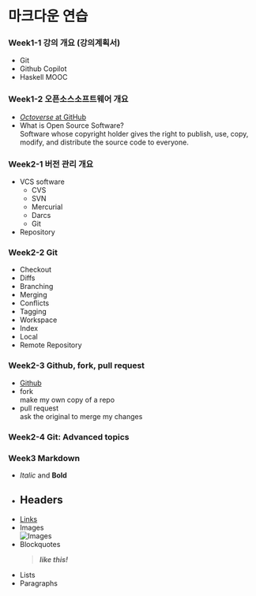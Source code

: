 # 마크다운 연습

### **Week1-1** 강의 개요 (강의계획서)

- Git
- Github Copilot
- Haskell MOOC

### **Week1-2** 오픈소스소프트웨어 개요

- [_Octoverse_ at GitHub](https://octoverse.github.com)
- What is Open Source Software?  
  Software whose copyright holder gives the right to publish, use, copy, modify, and distribute the source code to everyone.

### **Week2-1** 버전 관리 개요

- VCS software
  - CVS
  - SVN
  - Mercurial
  - Darcs
  - Git
- Repository

### **Week2-2** Git

- Checkout
- Diffs
- Branching
- Merging
- Conflicts
- Tagging
- Workspace
- Index
- Local
- Remote Repository

### **Week2-3** Github, fork, pull request

- [Github](https://www.github.com)
- fork  
  make my own copy of a repo
- pull request  
  ask the original to merge my changes

### **Week2-4** Git: Advanced topics

### **Week3** Markdown

- _Italic_ and **Bold**
- ## Headers
- [Links][doyeong]
- Images  
  ![Images](https://www.accessibility-services.co.uk/wp-content/uploads/2017/12/Useful-Link.jpg)
- Blockquotes
  > **_like this!_**
- Lists
- Paragraphs

[doyeong]: https://github.com/doyeong091
